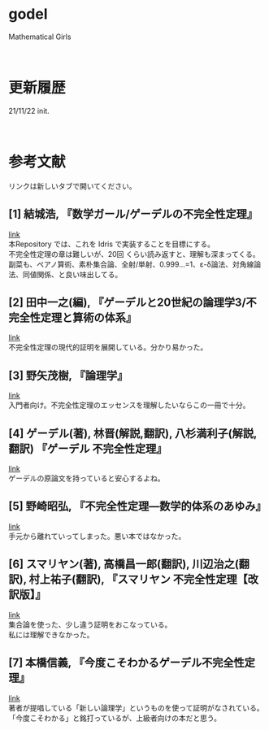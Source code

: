 # godel
Mathematical Girls

<br />

# 更新履歴
21/11/22 init.  

<br />

# 参考文献
リンクは新しいタブで開いてください。  
## [1] 結城浩, 『数学ガール/ゲーデルの不完全性定理』  
[link](https://www.amazon.co.jp/%E6%95%B0%E5%AD%A6%E3%82%AC%E3%83%BC%E3%83%AB-%E3%82%B2%E3%83%BC%E3%83%87%E3%83%AB%E3%81%AE%E4%B8%8D%E5%AE%8C%E5%85%A8%E6%80%A7%E5%AE%9A%E7%90%86-%E6%95%B0%E5%AD%A6%E3%82%AC%E3%83%BC%E3%83%AB%E3%82%B7%E3%83%AA%E3%83%BC%E3%82%BA-3-%E7%B5%90%E5%9F%8E/dp/4797352965)  
本Repository では、これを Idris で実装することを目標にする。  
不完全性定理の章は難しいが、20回 くらい読み返すと、理解も深まってくる。  
副菜も、ペアノ算術、素朴集合論、全射/単射、0.999...=1、ε-δ論法、対角線論法、同値関係、と良い味出してる。  

## [2] 田中一之(編), 『ゲーデルと20世紀の論理学3/不完全性定理と算術の体系』  
[link](https://www.amazon.co.jp/%E3%82%B2%E3%83%BC%E3%83%87%E3%83%AB%E3%81%A820%E4%B8%96%E7%B4%80%E3%81%AE%E8%AB%96%E7%90%86%E5%AD%A6-3-%E4%B8%8D%E5%AE%8C%E5%85%A8%E6%80%A7%E5%AE%9A%E7%90%86%E3%81%A8%E7%AE%97%E8%A1%93%E3%81%AE%E4%BD%93%E7%B3%BB-%E7%94%B0%E4%B8%AD-%E4%B8%80%E4%B9%8B/dp/4130640976)  
不完全性定理の現代的証明を展開している。分かり易かった。  

## [3] 野矢茂樹, 『論理学』  
[link](https://www.amazon.co.jp/%E8%AB%96%E7%90%86%E5%AD%A6-%E9%87%8E%E7%9F%A2-%E8%8C%82%E6%A8%B9/dp/4130120530)  
入門者向け。不完全性定理のエッセンスを理解したいならこの一冊で十分。  

## [4] ゲーデル(著), 林晋(解説,翻訳), 八杉満利子(解説,翻訳) 『ゲーデル 不完全性定理』  
[link](https://www.amazon.co.jp/%E3%82%B2%E3%83%BC%E3%83%87%E3%83%AB-%E4%B8%8D%E5%AE%8C%E5%85%A8%E6%80%A7%E5%AE%9A%E7%90%86-%E5%B2%A9%E6%B3%A2%E6%96%87%E5%BA%AB/dp/4003394410)  
ゲーデルの原論文を持っていると安心するよね。  

## [5] 野崎昭弘, 『不完全性定理―数学的体系のあゆみ』  
[link](https://www.amazon.co.jp/%E4%B8%8D%E5%AE%8C%E5%85%A8%E6%80%A7%E5%AE%9A%E7%90%86%E2%80%95%E6%95%B0%E5%AD%A6%E7%9A%84%E4%BD%93%E7%B3%BB%E3%81%AE%E3%81%82%E3%82%86%E3%81%BF-%E3%81%A1%E3%81%8F%E3%81%BE%E5%AD%A6%E8%8A%B8%E6%96%87%E5%BA%AB-%E9%87%8E%E5%B4%8E-%E6%98%AD%E5%BC%98/dp/4480089888)  
手元から離れていってしまった。悪い本ではなかった。

## [6] スマリヤン(著), 高橋昌一郎(翻訳), 川辺治之(翻訳), 村上祐子(翻訳), 『スマリヤン 不完全性定理【改訳版】』  
[link](https://www.amazon.co.jp/%E3%82%B9%E3%83%9E%E3%83%AA%E3%83%A4%E3%83%B3-%E4%B8%8D%E5%AE%8C%E5%85%A8%E6%80%A7%E5%AE%9A%E7%90%86%E3%80%90%E6%94%B9%E8%A8%B3%E7%89%88%E3%80%91-Raymond-Smullyan/dp/462130478X)  
集合論を使った、少し違う証明をおこなっている。  
私には理解できなかった。  

## [7] 本橋信義, 『今度こそわかるゲーデル不完全性定理』  
[link](https://www.amazon.co.jp/%E4%BB%8A%E5%BA%A6%E3%81%93%E3%81%9D%E3%82%8F%E3%81%8B%E3%82%8B%E3%82%B2%E3%83%BC%E3%83%87%E3%83%AB%E4%B8%8D%E5%AE%8C%E5%85%A8%E6%80%A7%E5%AE%9A%E7%90%86-%E4%BB%8A%E5%BA%A6%E3%81%93%E3%81%9D%E3%82%8F%E3%81%8B%E3%82%8B%E3%82%B7%E3%83%AA%E3%83%BC%E3%82%BA-%E6%9C%AC%E6%A9%8B-%E4%BF%A1%E7%BE%A9/dp/4061565060)  
著者が提唱している「新しい論理学」というものを使って証明がなされている。  
「今度こそわかる」と銘打っているが、上級者向けの本だと思う。

<br />

